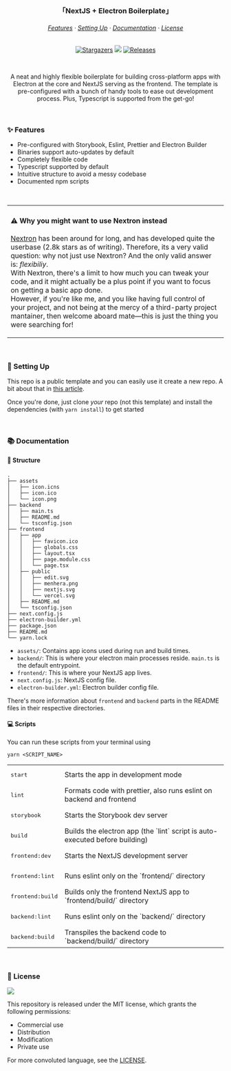 <h3 align="center">
	<img src="" alt="" height="30" width="0px"/>
	「NextJS + Electron Boilerplate」
	<img src="" alt="" height="30" width="0px"/>
</h3>

<h6 align="center">
  <a href="#-features">Features</a>
  ·
  <a href="#-setting-up">Setting Up</a>
  ·
  <a href="#-documentation">Documentation</a>
  ·
  <a href="#-license">License</a>
</h6>

<p align="center">
	<a href="https://github.com/darkguy10/NextJS-Electron-Boilerplate/stargazers">
		<img alt="Stargazers" src="https://img.shields.io/github/stars/darkguy10/NextJS-Electron-Boilerplate?style=for-the-badge&logo=starship&color=C9CBFF&logoColor=D9E0EE&labelColor=302D41"></a>
	<a href="https://github.com/DarkGuy10/NextJS-Electron-Boilerplate/issues">
		<img src="https://img.shields.io/github/issues/DarkGuy10/NextJS-Electron-Boilerplate?colorA=1e1e28&colorB=bee4ed&logoColor=D9E0EE&logo=gitbook&style=for-the-badge"></a>
  <a href="https://github.com/darkguy10/NextJS-Electron-Boilerplate/releases/latest">
  	<img alt="Releases" src="https://img.shields.io/github/release/darkguy10/NextJS-Electron-Boilerplate?style=for-the-badge&logo=github&color=F2CDCD&logoColor=D9E0EE&labelColor=302D41"/></a>
</p>

&nbsp;

<p align="center">
  A neat and highly flexible boilerplate for building cross-platform apps with Electron at the core and NextJS serving as the frontend. The template is pre-configured with a bunch of handy tools to ease out development process. Plus, Typescript is supported from the get-go!
</p>

&nbsp;

### ✨ Features

- Pre-configured with Storybook, Eslint, Prettier and Electron Builder
- Binaries support auto-updates by default
- Completely flexible code
- Typescript supported by default
- Intuitive structure to avoid a messy codebase
- Documented npm scripts

&nbsp;

<table>
    <tr>
    	<td>

#### ⚠️ Why you might want to use Nextron instead

[Nextron](https://github.com/saltyshiomix/nextron) has been around for long, and has developed quite the userbase (2.8k stars as of writing). Therefore, its a very valid question: why not just use Nextron?
And the only valid answer is: _flexibiliy_.<br/>
With Nextron, there's a limit to how much you can tweak your code, and it might actually be a plus point if you want to focus on getting a basic app done.<br />
However, if you're like me, and you like having full control of your project, and not being at the mercy of a third-party project mantainer, then welcome aboard mate—this is just the thing you were searching for!

</td>
  </tr>
</table>

&nbsp;

### 🚀 Setting Up

This repo is a public template and you can easily use it create a new repo. A bit about that in [this article](https://docs.github.com/en/repositories/creating-and-managing-repositories/creating-a-repository-from-a-template).

Once you're done, just clone _your_ repo (not this template) and install the dependencies (with `yarn install`) to get started


&nbsp;

### 📚 Documentation

#### 📂 Structure

```
.
├── assets
│   ├── icon.icns
│   ├── icon.ico
│   └── icon.png
├── backend
│   ├── main.ts
│   ├── README.md
│   └── tsconfig.json
├── frontend
│   ├── app
│   │   ├── favicon.ico
│   │   ├── globals.css
│   │   ├── layout.tsx
│   │   ├── page.module.css
│   │   └── page.tsx
│   ├── public
│   │   ├── edit.svg
│   │   ├── menhera.png
│   │   ├── nextjs.svg
│   │   └── vercel.svg
│   ├── README.md
│   └── tsconfig.json
├── next.config.js
├── electron-builder.yml
├── package.json
├── README.md
└── yarn.lock

```
- `assets/`: Contains app icons used during run and build times.
- `backend/`: This is where your electron main processes reside. `main.ts` is the default entrypoint.
- `frontend/`: This is where your NextJS app lives.
- `next.config.js`: NextJS config file.
- `electron-builder.yml`: Electron builder config file.

There's more information about `frontend` and `backend` parts in the README files in their respective directories.

#### 💻 Scripts

You can run these scripts from your terminal using
```
yarn <SCRIPT_NAME>
```

<table> 
	<tr>
		<td> <pre>start</pre> </td>
		<td>Starts the app in development mode</td>
	</tr>
	<tr>
		<td> <pre>lint</pre> </td>
		<td>Formats code with prettier, also runs eslint on backend and frontend</td>
	</tr>
	<tr>
		<td> <pre>storybook</pre> </td>
		<td>Starts the Storybook dev server</td>
	</tr>
	<tr>
		<td> <pre>build</pre> </td>
		<td>Builds the electron app (the `lint` script is auto-executed before building)</td>
	</tr>
	<tr>
		<td><pre>frontend:dev</pre></td>
		<td>Starts the NextJS development server</td>
	</tr>
	<tr>
		<td> <pre>frontend:lint</pre> </td>
		<td>Runs eslint only on the `frontend/` directory</td>
	</tr>
	<tr>
		<td> <pre>frontend:build</pre> </td>
		<td>Builds only the frontend NextJS app to `frontend/build/` directory</td>
	</tr>
	<tr>
		<td> <pre>backend:lint</pre> </td>
		<td>Runs eslint only on the `backend/` directory</td>
	</tr>
	<tr>
		<td> <pre>backend:build</pre> </td>
		<td>Transpiles the backend code to `backend/build/` directory</td>
	</tr>
</table>

&nbsp;

### 📜 License

<a href="https://github.com/darkguy10/NextJS-Electron-Boilerplate/blob/main/LICENSE"><img src="https://img.shields.io/github/license/darkguy10/BotClient?style=for-the-badge&labelColor=302D41&color=C9CBFF"/></a>

This repository is released under the MIT license, which grants the following permissions:

- Commercial use
- Distribution
- Modification
- Private use

For more convoluted language, see the [LICENSE](https://github.com/darkguy10/NextJS-Electron-Boilerplate/blob/main/LICENSE.md).
